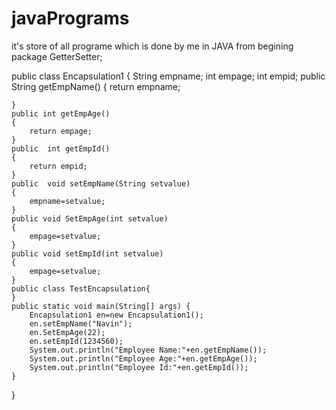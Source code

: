 # javaPrograms
it's store of all programe which is done by me in JAVA from begining
package GetterSetter;

public class Encapsulation1 {
	String empname;
	int empage;
	int empid;
	public String getEmpName()
	{
		return empname;
		
	}
	public int getEmpAge()
	{
		return empage;
	}
	public  int getEmpId()
	{
		return empid;
	}
	public  void setEmpName(String setvalue)
	{
		empname=setvalue;
	}
	public void SetEmpAge(int setvalue)
	{
		empage=setvalue;
	}
	public void setEmpId(int setvalue)
	{
		empage=setvalue;
	}
	public class TestEncapsulation{
	}
	public static void main(String[] args) {
		Encapsulation1 en=new Encapsulation1();
		en.setEmpName("Navin");
		en.SetEmpAge(22);
		en.setEmpId(1234560);
		System.out.println("Employee Name:"+en.getEmpName());
		System.out.println("Employee Age:"+en.getEmpAge());
		System.out.println("Employee Id:"+en.getEmpId());
	}

}

